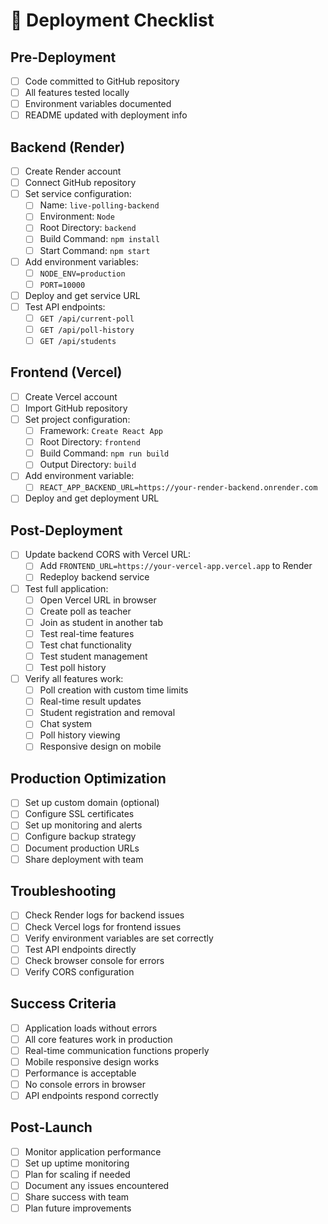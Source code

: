 # 🚀 Deployment Checklist

## Pre-Deployment
- [ ] Code committed to GitHub repository
- [ ] All features tested locally
- [ ] Environment variables documented
- [ ] README updated with deployment info

## Backend (Render)
- [ ] Create Render account
- [ ] Connect GitHub repository
- [ ] Set service configuration:
  - [ ] Name: `live-polling-backend`
  - [ ] Environment: `Node`
  - [ ] Root Directory: `backend`
  - [ ] Build Command: `npm install`
  - [ ] Start Command: `npm start`
- [ ] Add environment variables:
  - [ ] `NODE_ENV=production`
  - [ ] `PORT=10000`
- [ ] Deploy and get service URL
- [ ] Test API endpoints:
  - [ ] `GET /api/current-poll`
  - [ ] `GET /api/poll-history`
  - [ ] `GET /api/students`

## Frontend (Vercel)
- [ ] Create Vercel account
- [ ] Import GitHub repository
- [ ] Set project configuration:
  - [ ] Framework: `Create React App`
  - [ ] Root Directory: `frontend`
  - [ ] Build Command: `npm run build`
  - [ ] Output Directory: `build`
- [ ] Add environment variable:
  - [ ] `REACT_APP_BACKEND_URL=https://your-render-backend.onrender.com`
- [ ] Deploy and get deployment URL

## Post-Deployment
- [ ] Update backend CORS with Vercel URL:
  - [ ] Add `FRONTEND_URL=https://your-vercel-app.vercel.app` to Render
  - [ ] Redeploy backend service
- [ ] Test full application:
  - [ ] Open Vercel URL in browser
  - [ ] Create poll as teacher
  - [ ] Join as student in another tab
  - [ ] Test real-time features
  - [ ] Test chat functionality
  - [ ] Test student management
  - [ ] Test poll history
- [ ] Verify all features work:
  - [ ] Poll creation with custom time limits
  - [ ] Real-time result updates
  - [ ] Student registration and removal
  - [ ] Chat system
  - [ ] Poll history viewing
  - [ ] Responsive design on mobile

## Production Optimization
- [ ] Set up custom domain (optional)
- [ ] Configure SSL certificates
- [ ] Set up monitoring and alerts
- [ ] Configure backup strategy
- [ ] Document production URLs
- [ ] Share deployment with team

## Troubleshooting
- [ ] Check Render logs for backend issues
- [ ] Check Vercel logs for frontend issues
- [ ] Verify environment variables are set correctly
- [ ] Test API endpoints directly
- [ ] Check browser console for errors
- [ ] Verify CORS configuration

## Success Criteria
- [ ] Application loads without errors
- [ ] All core features work in production
- [ ] Real-time communication functions properly
- [ ] Mobile responsive design works
- [ ] Performance is acceptable
- [ ] No console errors in browser
- [ ] API endpoints respond correctly

## Post-Launch
- [ ] Monitor application performance
- [ ] Set up uptime monitoring
- [ ] Plan for scaling if needed
- [ ] Document any issues encountered
- [ ] Share success with team
- [ ] Plan future improvements
